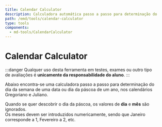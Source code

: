 ```yaml
---
title: Calendar Calculator
description: Calculadora automática passo a passo para determinação do dia da semana de uma data ou dia da páscoa de um ano, nos calendários Gregoriano e Juliano.
path: /emd/tools/calendar-calculator
type: tools
components:
  - md-tools/CalendarCalculator
---
```


# Calendar Calculator

:::danger
Qualquer uso desta ferramenta em testes, exames ou outro tipo de avaliações é **unicamente da responsabilidade do aluno**.
:::

Abaixo encontra-se uma calculadora passo a passo para determinação do dia da semana de
uma data ou dia da páscoa de um ano, nos calendários Gregoriano e Juliano.

Quando se quer descobrir o dia da páscoa, os valores de **dia** e **mês** são ignorados.  
Os meses devem ser introduzidos numericamente, sendo que Janeiro corresponde a $1$, Fevereiro a $2$, etc.

<calendar-calculator />
